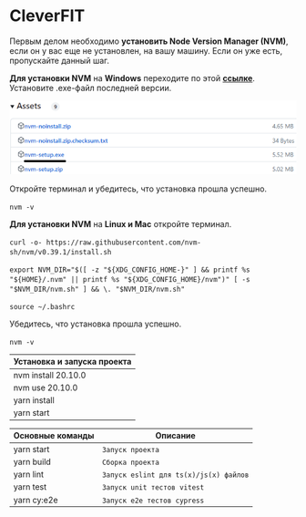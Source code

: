 # CleverFIT

Первым делом необходимо **установить Node Version Manager (NVM)**, если он у вас еще не установлен, на вашу машину. Если он уже есть, пропускайте данный шаг.

**Для установки NVM** на **Windows** переходите по этой **[ссылке](https://github.com/coreybutler/nvm-windows/releases)**. Установите .exe-файл последней версии.

![Alt text](/public/nvm.png)

Откройте терминал и убедитесь, что установка прошла успешно.

`nvm -v`

**Для установки NVM** на **Linux и Mac** откройте терминал.

`curl -o- https://raw.githubusercontent.com/nvm-sh/nvm/v0.39.1/install.sh`

`export NVM_DIR="$([ -z "${XDG_CONFIG_HOME-}" ] && printf %s "${HOME}/.nvm" || printf %s "${XDG_CONFIG_HOME}/nvm")" [ -s "$NVM_DIR/nvm.sh" ] && \. "$NVM_DIR/nvm.sh"`

`source ~/.bashrc`

Убедитесь, что установка прошла успешно.

`nvm -v`

|Установка и запуска проекта  |
|-----------------------------|
|nvm install 20.10.0          |
|nvm use 20.10.0              |
|yarn install                 |
|yarn start                   |

|Основные команды  |Описание                               |
|------------------|---------------------------------------|
|yarn start        |`Запуск проекта`                       |
|yarn build        |`Сборка проекта`                       |
|yarn lint         |`Запуск eslint для ts(x)/js(x) файлов` |
|yarn test         |`Запуск unit тестов vitest`                 |
|yarn cy:e2e       |`Запуск e2e тестов cypress`            |
